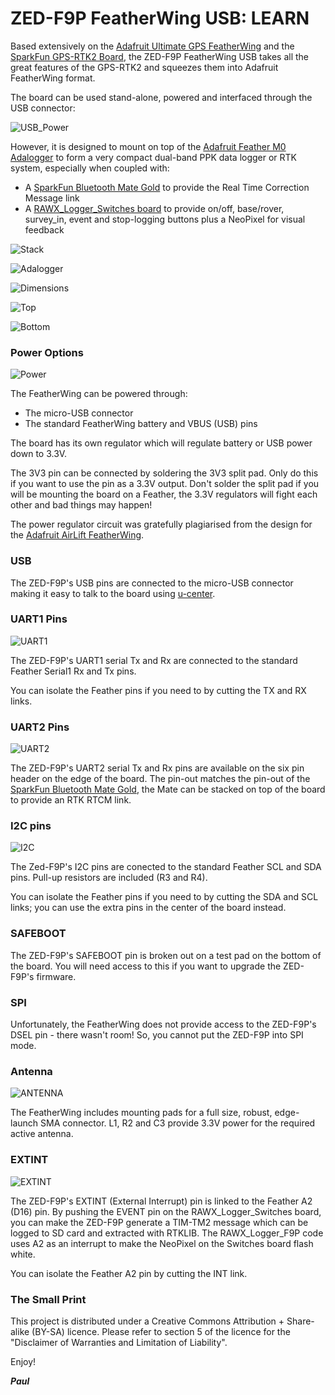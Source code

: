 # ZED-F9P FeatherWing USB: LEARN

Based extensively on the [Adafruit Ultimate GPS FeatherWing](https://www.adafruit.com/product/3133) and the
[SparkFun GPS-RTK2 Board](https://www.sparkfun.com/products/15136), the ZED-F9P FeatherWing USB takes all the great features of the GPS-RTK2 and squeezes them
into Adafruit FeatherWing format.

The board can be used stand-alone, powered and interfaced through the USB connector:

![USB_Power](https://github.com/PaulZC/ZED-F9P_FeatherWing_USB/blob/master/img/USB_Power.JPG)

However, it is designed to mount on top of the [Adafruit Feather M0 Adalogger](https://www.adafruit.com/products/2796)
to form a very compact dual-band PPK data logger or RTK system, especially when coupled with:
- A [SparkFun Bluetooth Mate Gold](https://www.sparkfun.com/products/12580) to provide the Real Time Correction Message link
- A [RAWX_Logger_Switches board](https://github.com/PaulZC/RAWX_Logger_Switches) to provide on/off, base/rover, survey_in, event and stop-logging buttons plus a NeoPixel for visual feedback

![Stack](https://github.com/PaulZC/ZED-F9P_FeatherWing_USB/blob/master/img/Stack.JPG)

![Adalogger](https://github.com/PaulZC/ZED-F9P_FeatherWing_USB/blob/master/img/Adalogger.JPG)

![Dimensions](https://github.com/PaulZC/ZED-F9P_FeatherWing_USB/blob/master/img/Dimensions.PNG)

![Top](https://github.com/PaulZC/ZED-F9P_FeatherWing_USB/blob/master/img/Top.JPG)

![Bottom](https://github.com/PaulZC/ZED-F9P_FeatherWing_USB/blob/master/img/Bottom.JPG)

### Power Options

![Power](https://github.com/PaulZC/ZED-F9P_FeatherWing_USB/blob/master/img/Power.JPG)

The FeatherWing can be powered through:
- The micro-USB connector
- The standard FeatherWing battery and VBUS (USB) pins

The board has its own regulator which will regulate battery or USB power down to 3.3V.

The 3V3 pin can be connected by soldering the 3V3 split pad. Only do this if you want to use the pin as a 3.3V output. Don't solder the split pad if you will be mounting the board on a Feather,
the 3.3V regulators will fight each other and bad things may happen!

The power regulator circuit was gratefully plagiarised from the design for the [Adafruit AirLift FeatherWing](https://www.adafruit.com/product/4264).

### USB

The ZED-F9P's USB pins are connected to the micro-USB connector making it easy to talk to the board using [u-center](https://www.u-blox.com/en/product/u-center).

### UART1 Pins

![UART1](https://github.com/PaulZC/ZED-F9P_FeatherWing_USB/blob/master/img/UART1.JPG)

The ZED-F9P's UART1 serial Tx and Rx are connected to the standard Feather Serial1 Rx and Tx pins.

You can isolate the Feather pins if you need to by cutting the TX and RX links.

### UART2 Pins

![UART2](https://github.com/PaulZC/ZED-F9P_FeatherWing_USB/blob/master/img/UART2.JPG)

The ZED-F9P's UART2 serial Tx and Rx pins are available on the six pin header on the edge of the board. The pin-out matches the pin-out of the
[SparkFun Bluetooth Mate Gold](https://www.sparkfun.com/products/12580), the Mate can be stacked on top of the board to provide an RTK RTCM link.

### I2C pins

![I2C](https://github.com/PaulZC/ZED-F9P_FeatherWing_USB/blob/master/img/I2C.JPG)

The Zed-F9P's I2C pins are conected to the standard Feather SCL and SDA pins. Pull-up resistors are included (R3 and R4).

You can isolate the Feather pins if you need to by cutting the SDA and SCL links; you can use the extra pins in the center of the board instead.

### SAFEBOOT

The ZED-F9P's SAFEBOOT pin is broken out on a test pad on the bottom of the board. You will need access to this if you want to upgrade the ZED-F9P's firmware.

### SPI

Unfortunately, the FeatherWing does not provide access to the ZED-F9P's DSEL pin - there wasn't room! So, you cannot put the ZED-F9P into SPI mode.

### Antenna

![ANTENNA](https://github.com/PaulZC/ZED-F9P_FeatherWing_USB/blob/master/img/ANTENNA.JPG)

The FeatherWing includes mounting pads for a full size, robust, edge-launch SMA connector. L1, R2 and C3 provide 3.3V power for the required active antenna.

### EXTINT

![EXTINT](https://github.com/PaulZC/ZED-F9P_FeatherWing_USB/blob/master/img/EXTINT.JPG)

The ZED-F9P's EXTINT (External Interrupt) pin is linked to the Feather A2 (D16) pin. By pushing the EVENT pin on the RAWX_Logger_Switches board, you can make the ZED-F9P
generate a TIM-TM2 message which can be logged to SD card and extracted with RTKLIB. The RAWX_Logger_F9P code uses A2 as an interrupt to make the NeoPixel on the Switches board flash white.

You can isolate the Feather A2 pin by cutting the INT link.

### The Small Print

This project is distributed under a Creative Commons Attribution + Share-alike (BY-SA) licence.
Please refer to section 5 of the licence for the "Disclaimer of Warranties and Limitation of Liability".

Enjoy!

**_Paul_**